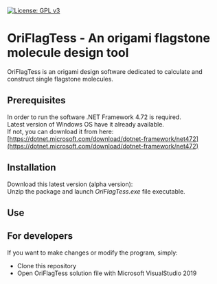 [![License: GPL v3](https://img.shields.io/badge/License-GPLv3-blue.svg)](https://www.gnu.org/licenses/gpl-3.0)

# OriFlagTess - An origami flagstone molecule design tool

OriFlagTess is an origami design software dedicated to calculate and construct single flagstone molecules.  

## Prerequisites

In order to run the software .NET Framework 4.72 is required.  
Latest version of Windows OS have it already available.  
If not, you can download it from here: [https://dotnet.microsoft.com/download/dotnet-framework/net472](https://dotnet.microsoft.com/download/dotnet-framework/net472)  

## Installation

Download this latest version (alpha version):   
Unzip the package and launch _OriFlagTess.exe_ file executable. 

## Use

## For developers

If you want to make changes or modify the program, simply:

* Clone this repository
* Open OriFlagTess solution file with Microsoft VisualStudio 2019
